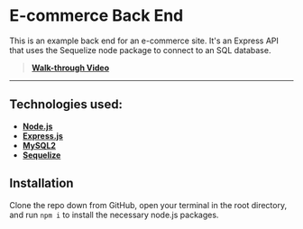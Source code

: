 # **E-commerce Back End**

This is an example back end for an e-commerce site.  It's an Express API that uses the Sequelize node package to connect to an SQL database.

>[**Walk-through Video**](https://drive.google.com/file/d/1NlloPcRYJ8wwCn2OSif5fe9XWaq5Gti5/view)

---
## **Technologies used:** 
- [**Node.js**](https://nodejs.org/en) 
- [**Express.js**](https://expressjs.com/) 
- [**MySQL2**](https://www.npmjs.com/package/mysql2)
- [**Sequelize**](https://www.npmjs.com/package/sequelize)

## **Installation**
Clone the repo down from GitHub, open your terminal in the root directory, and run `npm i` to install the necessary node.js packages.